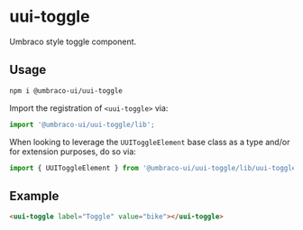# uui-toggle

Umbraco style toggle component.

## Usage

```zsh
npm i @umbraco-ui/uui-toggle
```

Import the registration of `<uui-toggle>` via:

```javascript
import '@umbraco-ui/uui-toggle/lib';
```

When looking to leverage the `UUIToggleElement` base class as a type and/or for extension purposes, do so via:

```javascript
import { UUIToggleElement } from '@umbraco-ui/uui-toggle/lib/uui-toggle.element';
```

## Example

```html
<uui-toggle label="Toggle" value="bike"></uui-toggle>
```
